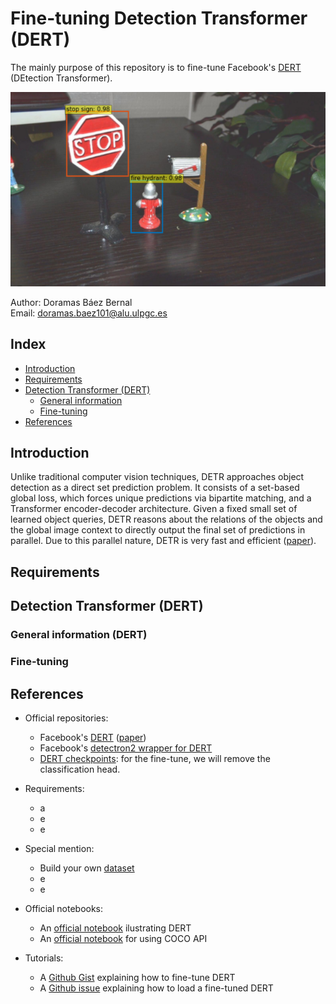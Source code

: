 # Fine-tuning Detection Transformer (DERT)

The mainly purpose of this repository is to fine-tune Facebook's [DERT](https://github.com/facebookresearch/detr) (DEtection Transformer). 


![alt text](./data/images/dert-result.png "Dert result after finetune")

Author: Doramas Báez Bernal <br/>
Email: doramas.baez101@alu.ulpgc.es

## Index

* [Introduction](#Introduction)
* [Requirements](#Requirements) 
* [Detection Transformer (DERT)](#Dert)
    * [General information](#GeneralInformation)
    * [Fine-tuning](#Fine-tuning)
* [References](#References)

## Introduction <a id="Introduction"></a>

Unlike traditional computer vision techniques, DETR approaches object detection as a direct set prediction problem. It consists of a set-based global loss, which forces unique predictions via bipartite matching, and a Transformer encoder-decoder architecture. Given a fixed small set of learned object queries, DETR reasons about the relations of the objects and the global image context to directly output the final set of predictions in parallel. Due to this parallel nature, DETR is very fast and efficient ([paper](https://arxiv.org/abs/2005.12872)).

## Requirements <a id="Requirements"></a>

## Detection Transformer (DERT) <a id="Dert"></a>

### General information (DERT) <a id="GeneralInformation"></a>

### Fine-tuning <a id="Fine-tuning"></a>

## References <a id="References"></a> 

- Official repositories:
    - Facebook's [DERT](https://github.com/facebookresearch/detr) ([paper](https://arxiv.org/abs/2005.12872))  
    - Facebook's [detectron2 wrapper for DERT](https://github.com/facebookresearch/detr/tree/master/d2)
    - [DERT checkpoints](https://github.com/facebookresearch/detr#model-zoo): for the fine-tune, we will remove the classification head.

- Requirements:
    - a  
    - e
    - e

- Special mention:
    - Build your own [dataset](https://roboflow.com/)  
    - e
    - e

- Official notebooks:
    - An [official notebook](https://colab.research.google.com/github/facebookresearch/detr/blob/colab/notebooks/detr_attention.ipynb) ilustrating DERT
    - An [official notebook](https://colab.research.google.com/github/cocodataset/cocoapi/blob/master/PythonAPI/pycocoDemo.ipynb) for using COCO API


- Tutorials:
    - A [Github Gist](https://gist.github.com/woctezuma/e9f8f9fe1737987351582e9441c46b5d) explaining how to fine-tune DERT  
    - A [Github issue](https://github.com/facebookresearch/detr/issues/9#issuecomment-636391562) explaining how to load a fine-tuned DERT 
